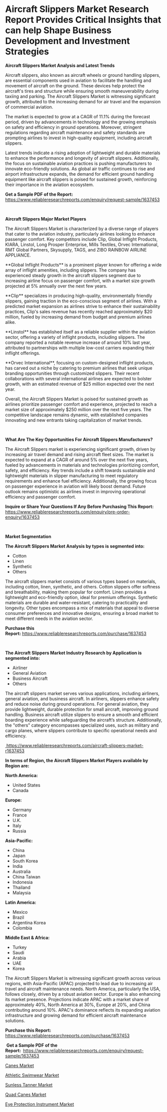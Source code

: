 <p><h1>Aircraft Slippers Market Research Report Provides Critical Insights that can help Shape Business Development and Investment Strategies</h1></p><p><strong>Aircraft Slippers Market Analysis and Latest Trends</strong></p>
<p><p>Aircraft slippers, also known as aircraft wheels or ground handling slippers, are essential components used in aviation to facilitate the handling and movement of aircraft on the ground. These devices help protect the aircraft's tires and structure while ensuring smooth maneuverability during taxiing and parking. The Aircraft Slippers Market is witnessing significant growth, attributed to the increasing demand for air travel and the expansion of commercial aviation. </p><p>The market is expected to grow at a CAGR of 11.1% during the forecast period, driven by advancements in technology and the growing emphasis on safety and efficiency in ground operations. Moreover, stringent regulations regarding aircraft maintenance and safety standards are prompting airlines to invest in high-quality equipment, including aircraft slippers. </p><p>Latest trends indicate a rising adoption of lightweight and durable materials to enhance the performance and longevity of aircraft slippers. Additionally, the focus on sustainable aviation practices is pushing manufacturers to innovate eco-friendly solutions. As global air traffic continues to rise and airport infrastructure expands, the demand for efficient ground handling equipment like aircraft slippers is poised for sustained growth, reinforcing their importance in the aviation ecosystem.</p></p>
<p><strong>Get a Sample PDF of the Report:&nbsp;</strong> <a href="https://www.reliableresearchreports.com/enquiry/request-sample/1637453?utm_campaign=41&utm_medium=2&utm_source=Github&utm_content=ia&utm_term=06022025&utm_id=aircraft-slippers">https://www.reliableresearchreports.com/enquiry/request-sample/1637453</a></p>
<p>&nbsp;</p>
<p><strong>Aircraft Slippers Major Market Players</strong></p>
<p><p>The Aircraft Slippers Market is characterized by a diverse range of players that cater to the aviation industry, particularly airlines looking to enhance passenger comfort. Key competitors include Clip, Global Inflight Products, KIARA, Linstol, Long Prosper Enterprise, Mills Textiles, Orvec International, RMT Global Partners, Skysupply, TAGS, and ZIBO RAINBOW AIRLINE APPLIANCE.</p><p>**Global Inflight Products** is a prominent player known for offering a wide array of inflight amenities, including slippers. The company has experienced steady growth in the aircraft slippers segment due to increasing airline focus on passenger comfort, with a market size growth projected at 5% annually over the next few years.</p><p>**Clip** specializes in producing high-quality, environmentally friendly slippers, gaining traction in the eco-conscious segment of airlines. With a predicted market expansion as airlines strive to enhance their sustainability practices, Clip's sales revenue has recently reached approximately $20 million, fueled by increasing demand from budget and premium airlines alike.</p><p>**Linstol** has established itself as a reliable supplier within the aviation sector, offering a variety of inflight products, including slippers. The company reported a notable revenue increase of around 10% last year, attributed to partnerships with multiple low-cost carriers expanding their inflight offerings.</p><p>**Orvec International**, focusing on custom-designed inflight products, has carved out a niche by catering to premium airlines that seek unique branding opportunities through customized slippers. Their recent collaborations with several international airlines are expected to bolster growth, with an estimated revenue of $25 million expected over the next year.</p><p>Overall, the Aircraft Slippers Market is poised for sustained growth as airlines prioritize passenger comfort and experience, projected to reach a market size of approximately $250 million over the next five years. The competitive landscape remains dynamic, with established companies innovating and new entrants taking capitalization of market trends.</p></p>
<p>&nbsp;</p>
<p><strong>What Are The Key Opportunities For Aircraft Slippers Manufacturers?</strong></p>
<p><p>The Aircraft Slippers market is experiencing significant growth, driven by increasing air travel demand and rising aircraft fleet sizes. The market is expected to expand at a CAGR of around 5% over the next five years, fueled by advancements in materials and technologies prioritizing comfort, safety, and efficiency. Key trends include a shift towards sustainable and lightweight materials in slipper manufacturing to meet regulatory requirements and enhance fuel efficiency. Additionally, the growing focus on passenger experience in aviation will likely boost demand. Future outlook remains optimistic as airlines invest in improving operational efficiency and passenger comfort.</p></p>
<p><strong>Inquire or Share Your Questions If Any Before Purchasing This Report:</strong> <a href="https://www.reliableresearchreports.com/enquiry/pre-order-enquiry/1637453?utm_campaign=41&utm_medium=2&utm_source=Github&utm_content=ia&utm_term=06022025&utm_id=aircraft-slippers">https://www.reliableresearchreports.com/enquiry/pre-order-enquiry/1637453</a></p>
<p>&nbsp;</p>
<p><strong>Market Segmentation</strong></p>
<p><strong>The Aircraft Slippers Market Analysis by types is segmented into:</strong></p>
<p><ul><li>Cotton</li><li>Linen</li><li>Synthetic</li><li>Others</li></ul></p>
<p><p>The aircraft slippers market consists of various types based on materials, including cotton, linen, synthetic, and others. Cotton slippers offer softness and breathability, making them popular for comfort. Linen provides a lightweight and eco-friendly option, ideal for premium offerings. Synthetic materials are durable and water-resistant, catering to practicality and longevity. Other types encompass a mix of materials that appeal to diverse consumer preferences and innovative designs, ensuring a broad market to meet different needs in the aviation sector.</p></p>
<p><strong>Purchase this Report:&nbsp;</strong><a href="https://www.reliableresearchreports.com/purchase/1637453?utm_campaign=41&utm_medium=2&utm_source=Github&utm_content=ia&utm_term=06022025&utm_id=aircraft-slippers">https://www.reliableresearchreports.com/purchase/1637453</a></p>
<p>&nbsp;</p>
<p><strong>The Aircraft Slippers Market Industry Research by Application is segmented into:</strong></p>
<p><ul><li>Airliner</li><li>General Aviation</li><li>Business Aircraft</li><li>Others</li></ul></p>
<p><p>The aircraft slippers market serves various applications, including airliners, general aviation, and business aircraft. In airliners, slippers enhance safety and reduce noise during ground operations. For general aviation, they provide lightweight, durable protection for small aircraft, improving ground handling. Business aircraft utilize slippers to ensure a smooth and efficient boarding experience while safeguarding the aircraft’s structure. Additionally, the "others" category encompasses specialized uses, such as military and cargo planes, where slippers contribute to specific operational needs and efficiency.</p></p>
<p><a href="https://www.reliableresearchreports.com/aircraft-slippers-market-r1637453?utm_campaign=41&utm_medium=2&utm_source=Github&utm_content=ia&utm_term=06022025&utm_id=aircraft-slippers">&nbsp;https://www.reliableresearchreports.com/aircraft-slippers-market-r1637453</a></p>
<p><strong>In terms of Region, the Aircraft Slippers Market Players available by Region are:</strong></p>
<p>
    <p> <strong> North America: </strong>
        <ul>
            <li>United States</li>
            <li>Canada</li>
        </ul>
        </p> 
    <p> <strong> Europe: </strong>
        <ul>
            <li>Germany</li>
            <li>France</li>
            <li>U.K.</li>
            <li>Italy</li>
            <li>Russia</li>
        </ul>
        </p> 
    <p> <strong> Asia-Pacific: </strong>
        <ul>
            <li>China</li>
            <li>Japan</li>
            <li>South Korea</li>
            <li>India</li>
            <li>Australia</li>
            <li>China Taiwan</li>
            <li>Indonesia</li>
            <li>Thailand</li>
            <li>Malaysia</li>
        </ul>
        </p> 
    <p> <strong> Latin America: </strong>
        <ul>
            <li>Mexico</li>
            <li>Brazil</li>
            <li>Argentina Korea</li>
            <li>Colombia</li>
        </ul>
        </p> 
    <p> <strong> Middle East & Africa: </strong>
        <ul>
            <li>Turkey</li>
            <li>Saudi</li>
            <li>Arabia</li>
            <li>UAE</li>
            <li>Korea</li>
        </ul>
    </p>
    </p>
<p><p>The Aircraft Slippers Market is witnessing significant growth across various regions, with Asia-Pacific (APAC) projected to lead due to increasing air travel and aircraft maintenance needs. North America, particularly the USA, follows closely, driven by a robust aviation sector. Europe is also enhancing its market presence. Projections indicate APAC with a market share of approximately 40%, North America at 30%, Europe at 20%, and China contributing around 10%. APAC's dominance reflects its expanding aviation infrastructure and growing demand for efficient aircraft maintenance solutions.</p></p>
<p><strong>Purchase this Report: </strong><a href="https://www.reliableresearchreports.com/purchase/1637453?utm_campaign=41&utm_medium=2&utm_source=Github&utm_content=ia&utm_term=06022025&utm_id=aircraft-slippers">https://www.reliableresearchreports.com/purchase/1637453</a></p>
<p>&nbsp;<strong>Get a Sample PDF of the Report:&nbsp;&nbsp;</strong><a href="https://www.reliableresearchreports.com/enquiry/request-sample/1637453?utm_campaign=41&utm_medium=2&utm_source=Github&utm_content=ia&utm_term=06022025&utm_id=aircraft-slippers">https://www.reliableresearchreports.com/enquiry/request-sample/1637453</a></p>
<p><strong></strong></p>
<p><p><a href="https://github.com/philaphindo/Market-Research-Report-List-1/blob/main/canes-market.md?utm_campaign=41&utm_medium=2&utm_source=Github&utm_content=ia&utm_term=06022025&utm_id=aircraft-slippers">Canes Market</a></p><p><a href="https://github.com/sholympia197070/Market-Research-Report-List-1/blob/main/athletic-swimwear-market.md?utm_campaign=41&utm_medium=2&utm_source=Github&utm_content=ia&utm_term=06022025&utm_id=aircraft-slippers">Athletic Swimwear Market</a></p><p><a href="https://github.com/techerghalim/Market-Research-Report-List-1/blob/main/sunless-tanner-market.md?utm_campaign=41&utm_medium=2&utm_source=Github&utm_content=ia&utm_term=06022025&utm_id=aircraft-slippers">Sunless Tanner Market</a></p><p><a href="https://github.com/aiexisaliwan/Market-Research-Report-List-1/blob/main/quad-canes-market.md?utm_campaign=41&utm_medium=2&utm_source=Github&utm_content=ia&utm_term=06022025&utm_id=aircraft-slippers">Quad Canes Market</a></p><p><a href="https://github.com/janraimondo83/Market-Research-Report-List-1/blob/main/eye-protection-instrument-market.md?utm_campaign=41&utm_medium=2&utm_source=Github&utm_content=ia&utm_term=06022025&utm_id=aircraft-slippers">Eye Protection Instrument Market</a></p></p>